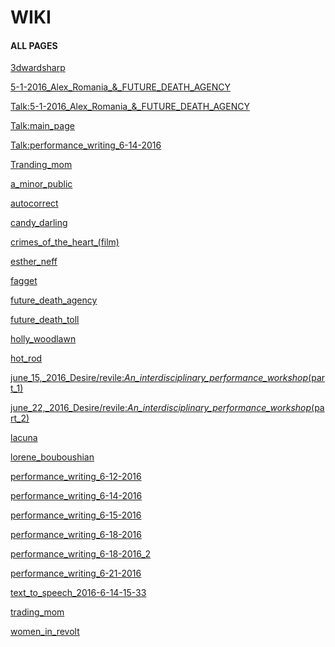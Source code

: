 # WIKI
#### ALL PAGES

[3dwardsharp](3dwardsharp.md)

[5-1-2016_Alex_Romania_&_FUTURE_DEATH_AGENCY](5-1-2016_Alex_Romania_&_FUTURE_DEATH_AGENCY.md)

[Talk:5-1-2016_Alex_Romania_&_FUTURE_DEATH_AGENCY](Talk:5-1-2016_Alex_Romania_&_FUTURE_DEATH_AGENCY.md)

[Talk:main_page](Talk:main_page.md)

[Talk:performance_writing_6-14-2016](Talk:performance_writing_6-14-2016.md)

[Tranding_mom](Tranding_mom.md)

[a_minor_public](a_minor_public.md)

[autocorrect](autocorrect.md)

[candy_darling](candy_darling.md)

[crimes_of_the_heart_(film)](crimes_of_the_heart_(film).md)

[esther_neff](esther_neff.md)

[fagget](fagget.md)

[future_death_agency](future_death_agency.md)

[future_death_toll](future_death_toll.md)

[holly_woodlawn](holly_woodlawn.md)

[hot_rod](hot_rod.md)

[june_15,_2016_Desire/revile:_An_interdisciplinary_performance_workshop_(part_1)](june_15,_2016_Desire/revile:_An_interdisciplinary_performance_workshop_(part_1).md)

[june_22,_2016_Desire/revile:_An_interdisciplinary_performance_workshop_(part_2)](june_22,_2016_Desire/revile:_An_interdisciplinary_performance_workshop_(part_2).md)

[lacuna](lacuna.md)

[lorene_bouboushian](lorene_bouboushian.md)

[performance_writing_6-12-2016](performance_writing_6-12-2016.md)

[performance_writing_6-14-2016](performance_writing_6-14-2016.md)

[performance_writing_6-15-2016](performance_writing_6-15-2016.md)

[performance_writing_6-18-2016](performance_writing_6-18-2016.md)

[performance_writing_6-18-2016_2](performance_writing_6-18-2016_2.md)

[performance_writing_6-21-2016](performance_writing_6-21-2016.md)

[text_to_speech_2016-6-14-15-33](text_to_speech_2016-6-14-15-33.md)

[trading_mom](trading_mom.md)

[women_in_revolt](women_in_revolt.md)

